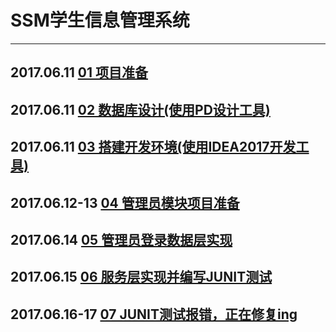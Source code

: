 # SSM学生信息管理系统  

---

## 2017.06.11 [01 项目准备](./docs/01Project_begin.md#eslint)  

## 2017.06.11 [02 数据库设计(使用PD设计工具)](./docs/02Database_design.md#eslint)  

## 2017.06.11 [03 搭建开发环境(使用IDEA2017开发工具)](./docs/03Build_environment.md#eslint)  

## 2017.06.12-13 [04 管理员模块项目准备](./docs/04Admin_begin.md#eslint)

## 2017.06.14 [05 管理员登录数据层实现](./docs/05Admin_login.md#eslint)

## 2017.06.15 [06 服务层实现并编写JUNIT测试](./docs/06Server_junit.md#eslint)

## 2017.06.16-17 [07 JUNIT测试报错，正在修复ing](./docs/07junit_error.md#eslint)